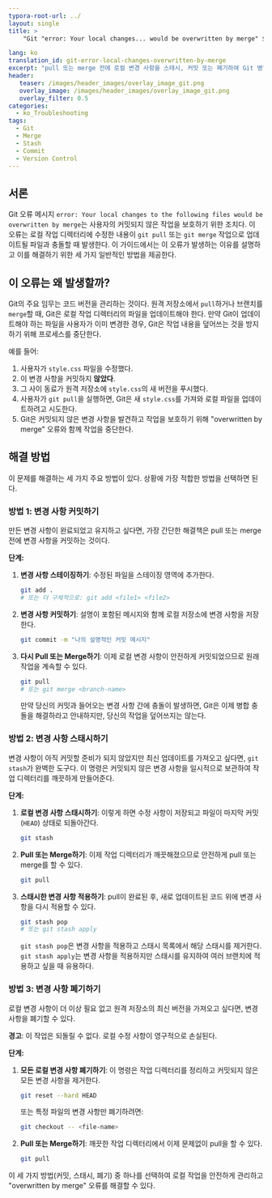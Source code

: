 ```yaml
---
typora-root-url: ../
layout: single
title: >
    "Git "error: Your local changes... would be overwritten by merge" 오류 해결 방법"

lang: ko
translation_id: git-error-local-changes-overwritten-by-merge
excerpt: "pull 또는 merge 전에 로컬 변경 사항을 스태시, 커밋 또는 폐기하여 Git 병합 오류를 해결하세요."
header:
   teaser: /images/header_images/overlay_image_git.png
   overlay_image: /images/header_images/overlay_image_git.png
   overlay_filter: 0.5
categories:
  - ko_Troubleshooting
tags:
  - Git
  - Merge
  - Stash
  - Commit
  - Version Control
---
```


## 서론

Git 오류 메시지 `error: Your local changes to the following files would be overwritten by merge`는 사용자의 커밋되지 않은 작업을 보호하기 위한 조치다. 이 오류는 로컬 작업 디렉터리에 수정한 내용이 `git pull` 또는 `git merge` 작업으로 업데이트될 파일과 충돌할 때 발생한다. 이 가이드에서는 이 오류가 발생하는 이유를 설명하고 이를 해결하기 위한 세 가지 일반적인 방법을 제공한다.

## 이 오류는 왜 발생할까?

Git의 주요 임무는 코드 버전을 관리하는 것이다. 원격 저장소에서 `pull`하거나 브랜치를 `merge`할 때, Git은 로컬 작업 디렉터리의 파일을 업데이트해야 한다. 만약 Git이 업데이트해야 하는 파일을 사용자가 이미 변경한 경우, Git은 작업 내용을 덮어쓰는 것을 방지하기 위해 프로세스를 중단한다.

예를 들어:
1. 사용자가 `style.css` 파일을 수정했다.
2. 이 변경 사항을 커밋하지 **않았다**.
3. 그 사이 동료가 원격 저장소에 `style.css`의 새 버전을 푸시했다.
4. 사용자가 `git pull`을 실행하면, Git은 새 `style.css`를 가져와 로컬 파일을 업데이트하려고 시도한다.
5. Git은 커밋되지 않은 변경 사항을 발견하고 작업을 보호하기 위해 "overwritten by merge" 오류와 함께 작업을 중단한다.

## 해결 방법

이 문제를 해결하는 세 가지 주요 방법이 있다. 상황에 가장 적합한 방법을 선택하면 된다.

### 방법 1: 변경 사항 커밋하기

만든 변경 사항이 완료되었고 유지하고 싶다면, 가장 간단한 해결책은 pull 또는 merge 전에 변경 사항을 커밋하는 것이다.

**단계:**
1.  **변경 사항 스테이징하기**: 수정된 파일을 스테이징 영역에 추가한다.
    ```bash
    git add . 
    # 또는 더 구체적으로: git add <file1> <file2>
    ```
2.  **변경 사항 커밋하기**: 설명이 포함된 메시지와 함께 로컬 저장소에 변경 사항을 저장한다.
    ```bash
    git commit -m "나의 설명적인 커밋 메시지"
    ```
3.  **다시 Pull 또는 Merge하기**: 이제 로컬 변경 사항이 안전하게 커밋되었으므로 원래 작업을 계속할 수 있다.
    ```bash
    git pull
    # 또는 git merge <branch-name>
    ```
    만약 당신의 커밋과 들어오는 변경 사항 간에 충돌이 발생하면, Git은 이제 병합 충돌을 해결하라고 안내하지만, 당신의 작업을 덮어쓰지는 않는다.

### 방법 2: 변경 사항 스태시하기

변경 사항이 아직 커밋할 준비가 되지 않았지만 최신 업데이트를 가져오고 싶다면, `git stash`가 완벽한 도구다. 이 명령은 커밋되지 않은 변경 사항을 일시적으로 보관하여 작업 디렉터리를 깨끗하게 만들어준다.

**단계:**
1.  **로컬 변경 사항 스태시하기**: 이렇게 하면 수정 사항이 저장되고 파일이 마지막 커밋(`HEAD`) 상태로 되돌아간다.
    ```bash
    git stash
    ```
2.  **Pull 또는 Merge하기**: 이제 작업 디렉터리가 깨끗해졌으므로 안전하게 pull 또는 merge를 할 수 있다.
    ```bash
    git pull
    ```
3.  **스태시한 변경 사항 적용하기**: pull이 완료된 후, 새로 업데이트된 코드 위에 변경 사항을 다시 적용할 수 있다.
    ```bash
    git stash pop
    # 또는 git stash apply
    ```
    `git stash pop`은 변경 사항을 적용하고 스태시 목록에서 해당 스태시를 제거한다. `git stash apply`는 변경 사항을 적용하지만 스태시를 유지하여 여러 브랜치에 적용하고 싶을 때 유용하다.

### 방법 3: 변경 사항 폐기하기

로컬 변경 사항이 더 이상 필요 없고 원격 저장소의 최신 버전을 가져오고 싶다면, 변경 사항을 폐기할 수 있다.

**경고**: 이 작업은 되돌릴 수 없다. 로컬 수정 사항이 영구적으로 손실된다.

**단계:**
1.  **모든 로컬 변경 사항 폐기하기**: 이 명령은 작업 디렉터리를 정리하고 커밋되지 않은 모든 변경 사항을 제거한다.
    ```bash
    git reset --hard HEAD
    ```
    또는 특정 파일의 변경 사항만 폐기하려면:
    ```bash
    git checkout -- <file-name>
    ```
2.  **Pull 또는 Merge하기**: 깨끗한 작업 디렉터리에서 이제 문제없이 pull을 할 수 있다.
    ```bash
    git pull
    ```

이 세 가지 방법(커밋, 스태시, 폐기) 중 하나를 선택하여 로컬 작업을 안전하게 관리하고 "overwritten by merge" 오류를 해결할 수 있다.
